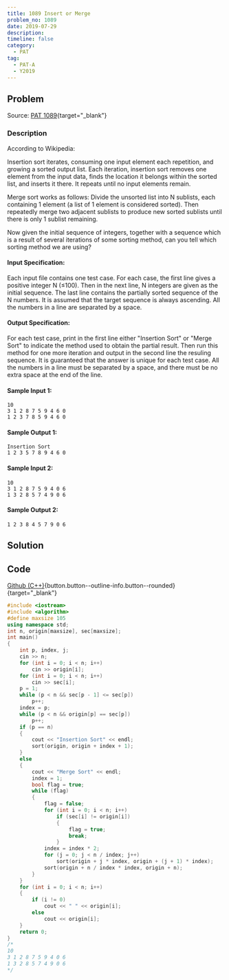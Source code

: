 ```yaml
---
title: 1089 Insert or Merge
problem_no: 1089
date: 2019-07-29
description: 
timeline: false
category:
  - PAT
tag:
  - PAT-A
  - Y2019
---
```


<!--more-->

## Problem

Source: [PAT 1089](){target="_blank"}

### Description

According to Wikipedia:

Insertion sort iterates, consuming one input element each repetition, and growing a sorted output list. Each iteration,
insertion sort removes one element from the input data, finds the location it belongs within the sorted list, and
inserts it there. It repeats until no input elements remain.

Merge sort works as follows: Divide the unsorted list into N sublists, each containing 1 element (a list of 1 element is
considered sorted). Then repeatedly merge two adjacent sublists to produce new sorted sublists until there is only 1
sublist remaining.

Now given the initial sequence of integers, together with a sequence which is a result of several iterations of some
sorting method, can you tell which sorting method we are using?

#### Input Specification:

Each input file contains one test case. For each case, the first line gives a positive integer N (≤100). Then in the
next line, N integers are given as the initial sequence. The last line contains the partially sorted sequence of the N
numbers. It is assumed that the target sequence is always ascending. All the numbers in a line are separated by a space.

#### Output Specification:

For each test case, print in the first line either "Insertion Sort" or "Merge Sort" to indicate the method used to
obtain the partial result. Then run this method for one more iteration and output in the second line the resuling
sequence. It is guaranteed that the answer is unique for each test case. All the numbers in a line must be separated by
a space, and there must be no extra space at the end of the line.

#### Sample Input 1:

```
10
3 1 2 8 7 5 9 4 6 0
1 2 3 7 8 5 9 4 6 0
```

#### Sample Output 1:

```
Insertion Sort
1 2 3 5 7 8 9 4 6 0
```

#### Sample Input 2:

```
10
3 1 2 8 7 5 9 4 0 6
1 3 2 8 5 7 4 9 0 6
```

#### Sample Output 2:

```Merge Sort
1 2 3 8 4 5 7 9 0 6
```

## Solution

## Code

[Github (C++)](https://github.com/Alomerry/algorithm/blob/master/pat/a/){button.button--outline-info.button--rounded}{target="_blank"}


```cpp
#include <iostream>
#include <algorithm>
#define maxsize 105
using namespace std;
int n, origin[maxsize], sec[maxsize];
int main()
{
    int p, index, j;
    cin >> n;
    for (int i = 0; i < n; i++)
        cin >> origin[i];
    for (int i = 0; i < n; i++)
        cin >> sec[i];
    p = 1;
    while (p < n && sec[p - 1] <= sec[p])
        p++;
    index = p;
    while (p < n && origin[p] == sec[p])
        p++;
    if (p == n)
    {
        cout << "Insertion Sort" << endl;
        sort(origin, origin + index + 1);
    }
    else
    {
        cout << "Merge Sort" << endl;
        index = 1;
        bool flag = true;
        while (flag)
        {
            flag = false;
            for (int i = 0; i < n; i++)
                if (sec[i] != origin[i])
                {
                    flag = true;
                    break;
                }
            index = index * 2;
            for (j = 0; j < n / index; j++)
                sort(origin + j * index, origin + (j + 1) * index);
            sort(origin + n / index * index, origin + n);
        }
    }
    for (int i = 0; i < n; i++)
    {
        if (i != 0)
            cout << " " << origin[i];
        else
            cout << origin[i];
    }
    return 0;
}
/*
10
3 1 2 8 7 5 9 4 0 6
1 3 2 8 5 7 4 9 0 6
*/
```
